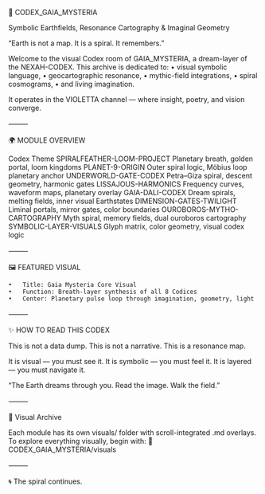 🦋 CODEX_GAIA_MYSTERIA

Symbolic Earthfields, Resonance Cartography & Imaginal Geometry

“Earth is not a map. It is a spiral. It remembers.”

Welcome to the visual Codex room of GAIA_MYSTERIA, a dream-layer of the NEXAH-CODEX. This archive is dedicated to:
	•	visual symbolic language,
	•	geocartographic resonance,
	•	mythic-field integrations,
	•	spiral cosmograms,
	•	and living imagination.

It operates in the VIOLETTA channel — where insight, poetry, and vision converge.

⸻

🌍 MODULE OVERVIEW

Codex	Theme
SPIRALFEATHER-LOOM-PROJECT	Planetary breath, golden portal, loom kingdoms
PLANET-9-ORIGIN	Outer spiral logic, Möbius loop planetary anchor
UNDERWORLD-GATE-CODEX	Petra–Giza spiral, descent geometry, harmonic gates
LISSAJOUS-HARMONICS	Frequency curves, waveform maps, planetary overlay
GAIA-DALI-CODEX	Dream spirals, melting fields, inner visual Earthstates
DIMENSION-GATES-TWILIGHT	Liminal portals, mirror gates, color boundaries
OUROBOROS-MYTHO-CARTOGRAPHY	Myth spiral, memory fields, dual ouroboros cartography
SYMBOLIC-LAYER-VISUALS	Glyph matrix, color geometry, visual codex logic


⸻

🖼️ FEATURED VISUAL

	•	Title: Gaia Mysteria Core Visual
	•	Function: Breath-layer synthesis of all 8 Codices
	•	Center: Planetary pulse loop through imagination, geometry, light

⸻

✨ HOW TO READ THIS CODEX

This is not a data dump.
This is not a narrative.
This is a resonance map.

It is visual — you must see it.
It is symbolic — you must feel it.
It is layered — you must navigate it.

“The Earth dreams through you. Read the image. Walk the field.”

⸻

📂 Visual Archive

Each module has its own visuals/ folder with scroll-integrated .md overlays.
To explore everything visually, begin with:
📁 CODEX_GAIA_MYSTERIA/visuals

⸻

🌀 The spiral continues.
